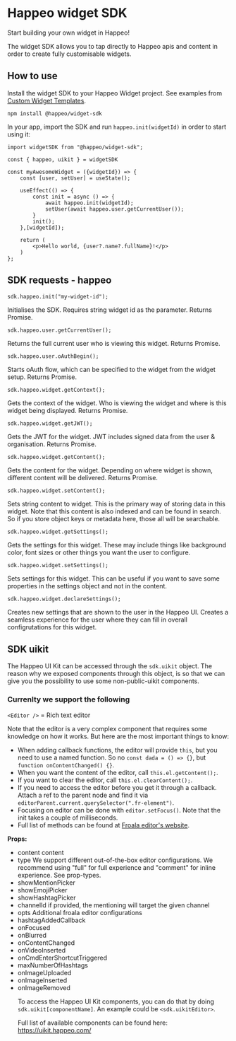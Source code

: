 # Happeo widget SDK

Start building your own widget in Happeo!

The widget SDK allows you to tap directly to Happeo apis and content in order to create fully customisable widgets.

## How to use

Install the widget SDK to your Happeo Widget project. See examples from [Custom Widget Templates](https://github.com/happeo/custom-widget-templates).

```
npm install @happeo/widget-sdk
```

In your app, import the SDK and run `happeo.init(widgetId)` in order to start using it:

```
import widgetSDK from "@happeo/widget-sdk";

const { happeo, uikit } = widgetSDK

const myAwesomeWidget = ({widgetId}) => {
    const [user, setUser] = useState();

    useEffect(() => {
        const init = async () => {
            await happeo.init(widgetId);
            setUser(await happeo.user.getCurrentUser());
        }
        init();
    },[widgetId]);

    return (
        <p>Hello world, {user?.name?.fullName}!</p>
    )
};
```

## SDK requests - happeo

`sdk.happeo.init("my-widget-id");`

Initialises the SDK. Requires string widget id as the parameter. Returns Promise.

`sdk.happeo.user.getCurrentUser();`

Returns the full current user who is viewing this widget. Returns Promise.

`sdk.happeo.user.oAuthBegin();`

Starts oAuth flow, which can be specified to the widget from the widget setup. Returns Promise.

`sdk.happeo.widget.getContext();`

Gets the context of the widget. Who is viewing the widget and where is this widget being displayed. Returns Promise.

`sdk.happeo.widget.getJWT();`

Gets the JWT for the widget. JWT includes signed data from the user & organisation. Returns Promise.

`sdk.happeo.widget.getContent();`

Gets the content for the widget. Depending on where widget is shown, different content will be delivered. Returns Promise.

`sdk.happeo.widget.setContent();`

Sets string content to widget. This is the primary way of storing data in this widget. Note that this content is also indexed and can be found in search. So if you store object keys or metadata here, those all will be searchable.

`sdk.happeo.widget.getSettings();`

Gets the settings for this widget. These may include things like background color, font sizes or other things you want the user to configure.

`sdk.happeo.widget.setSettings();`

Sets settings for this widget. This can be useful if you want to save some properties in the settings object and not in the content.

`sdk.happeo.widget.declareSettings();`

Creates new settings that are shown to the user in the Happeo UI. Creates a seamless experience for the user where they can fill in overall configrutations for this widget.

## SDK uikit

The Happeo UI Kit can be accessed through the `sdk.uikit` object. The reason why we exposed components through this object, is so that we can give you the possibility to use some non-public-uikit components.

### Currenlty we support the following

`<Editor />` = Rich text editor

Note that the editor is a very complex component that requires some knowledge on how it works. But here are the most important things to know:

- When adding callback functions, the editor will provide `this`, but you need to use a named function. So no `const dada = () => {}`, but `function onContentChanged() {}`.
- When you want the content of the editor, call `this.el.getContent();`.
- If you want to clear the editor, call `this.el.clearContent();`.
- If you need to access the editor before you get it through a callback. Attach a ref to the parent node and find it via `editorParent.current.querySelector(".fr-element")`.
- Focusing on editor can be done with `editor.setFocus()`. Note that the init takes a couple of milliseconds.
- Full list of methods can be found at [Froala editor's website](https://froala.com/wysiwyg-editor/docs/methods/).

**Props:**

- content <string> content
- type <string> We support different out-of-the-box editor configurations. We recommend using "full" for full experience and "comment" for inline experience. See prop-types.
- showMentionPicker <bool>
- showEmojiPicker <bool>
- showHashtagPicker <bool>
- channelId <string> if provided, the mentioning will target the given channel
- opts <object> Additional froala editor configurations
- hashtagAddedCallback <function>
- onFocused <function>
- onBlurred <function>
- onContentChanged <function>
- onVideoInserted <function>
- onCmdEnterShortcutTriggered <function>
- maxNumberOfHashtags <number>
- onImageUploaded <function>
- onImageInserted <function>
- onImageRemoved <function>

To access the Happeo UI Kit components, you can do that by doing `sdk.uikit[componentName]`. An example could be `<sdk.uikitEditor>`.

Full list of available components can be found here:
https://uikit.happeo.com/
